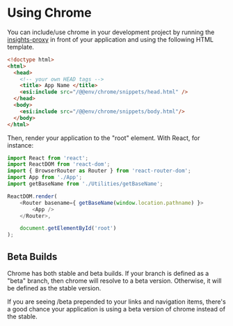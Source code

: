 # Using Chrome

You can include/use chrome in your development project by running the [insights-proxy](https://github.com/RedHatInsights/insights-proxy) in front of your application and using the following HTML template.

```html
<!doctype html>
<html>
  <head>
    <!-- your own HEAD tags -->
    <title> App Name </title>
    <esi:include src="/@@env/chrome/snippets/head.html" />
  </head>
  <body>
    <esi:include src="/@@env/chrome/snippets/body.html"/>
  </body>
</html>
```

Then, render your application to the "root" element. With React, for instance:

```js
import React from 'react';
import ReactDOM from 'react-dom';
import { BrowserRouter as Router } from 'react-router-dom';
import App from './App';
import getBaseName from './Utilities/getBaseName';

ReactDOM.render(
    <Router basename={ getBaseName(window.location.pathname) }>
        <App />
    </Router>,

    document.getElementById('root')
);
```

## Beta Builds

Chrome has both stable and beta builds. If your branch is defined as a "beta" branch, then chrome will resolve to a beta version. Otherwise, it will be defined as the stable version.

If you are seeing /beta prepended to your links and navigation items, there's a good chance your application is using a beta version of chrome instead of the stable.
